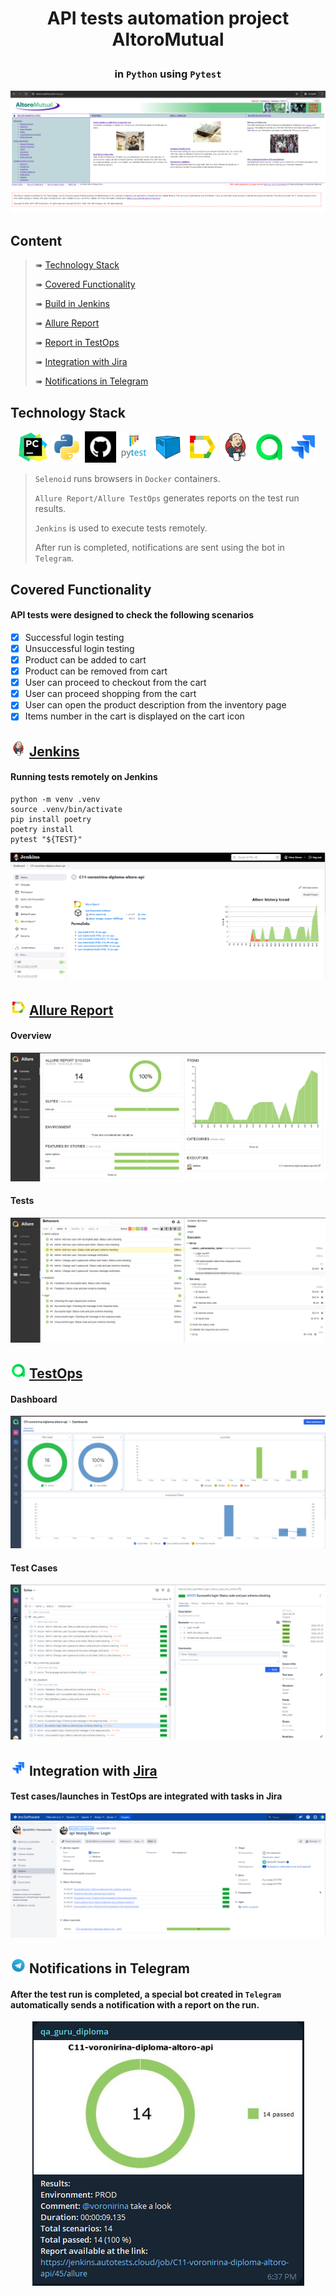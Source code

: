 # <p align="center"> API tests automation project AltoroMutual </p>
### <p align="center"> in <code>Python</code> using <code>Pytest</code> </p>
<p align="center">
<img title="AltoroMutual Main Page" src="images/screenshots/altoroMutual.png">
</p>

##  Content

> ➠ [Technology Stack](#technology-stack)
>
> ➠ [Covered Functionality](#covered-functionality)
>
> ➠ [Build in Jenkins](#running-tests-remotely-on-jenkins)
>
> ➠ [Allure Report](#overview)
> 
> ➠ [Report in TestOps](#dashboard)
> 
> ➠ [Integration with Jira](#test-caseslaunches-in-testops-are-integrated-with-tasks-in-jira)
>
> ➠ [Notifications in Telegram](#after-the-test-run-is-completed-a-special-bot-created-in-codetelegramcode-automatically-sends-a-notification-with-a-report-on-the-run)

  
## Technology Stack

<p align="center">
<a href="https://www.jetbrains.com/pycharm/"><img src="images/logo/pycharm.svg" width="50" height="50"  alt="PyCharm"/></a>
<a href="https://www.python.com/"><img src="images/logo/python.svg" width="50" height="50"  alt="Python"/></a>
<a href="https://github.com/"><img src="images/logo/github-2.svg" width="50" height="50"  alt="GitHub"/></a>
<a href="https://docs.pytest.org/"><img src="images/logo/pytest.svg" width="50" height="50"  alt="Pytest 5"/></a>
<a href="https://aerokube.com/selenoid/"><img src="images/logo/selenoid.svg" width="50" height="50"  alt="Selenoid"/></a>
<a href="https://github.com/allure-framework/allure2"><img src="images/logo/allure.svg" width="50" height="50"  alt="Allure"/></a>
<a href="https://www.jenkins.io/"><img src="images/logo/jenkins.svg" width="50" height="50"  alt="Jenkins"/></a>
<a href="https://qameta.io/"><img src="images/logo/allure_TO.svg" width="50" height="50"  alt="Allure TestOps"/></a>  
<a href="https://www.atlassian.com/ru/software/jira/"><img src="images/logo/jira.svg" width="50" height="50"  alt="Jira"/></a>  
</p>

>
> <code>Selenoid</code> runs browsers in <code>Docker</code> containers.
>
> <code>Allure Report/Allure TestOps</code> generates reports on the test run results.
>
> <code>Jenkins</code> is used to execute tests remotely.
> 
> After run is completed, notifications are sent using the bot in <code>Telegram</code>.

## Covered Functionality
#### API tests were designed to check the following scenarios

- [x] Successful login testing
- [x] Unsuccessful login testing
- [x] Product can be added to cart
- [x] Product can be removed from cart
- [x] User can proceed to checkout from the cart
- [x] User can proceed shopping from the cart
- [x] User can open the product description from the inventory page
- [x] Items number in the cart is displayed on the cart icon

## <img src="images/logo/jenkins.svg" width="25" height="25"  alt="Jenkins"/></a> <a target="_blank" href="https://jenkins.autotests.cloud/job/C11-voronirina-diploma-UI/"> Jenkins </a>
#### Running tests remotely on Jenkins

```
python -m venv .venv
source .venv/bin/activate
pip install poetry 
poetry install
pytest "${TEST}"
```
<p align="center">
<img title="Jenkins" src="images/screenshots/jenkins.png">
</p>

## <img src="images/logo/allure.svg" width="25" height="25"  alt="Allure"/></a> <a target="_blank" href="https://jenkins.autotests.cloud/job/C11-voronirina-diploma-UI/46/allure/">Allure Report</a>

####  Overview
<p align="center">
<img title="Allure Dashboard" src="images/screenshots/allure_report_overview.png">
</p>


#### Tests 
<p align="center">
<img title="Allure Tests" src="images/screenshots/allure_report_tests.png">
</p>

## <img src="images/logo/allure_TO.svg" width="25" height="25"  alt="Allure"/></a> <a target="_blank" href="https://allure.autotests.cloud/launch/38541/">TestOps</a>
####  Dashboard
<p align="center">
<img title="Allure Overview Dashboard" src="images/screenshots/TO_dashboards.png">
</p>

####  Test Cases
<p align="center">
<img title="Allure Test Suites" src="images/screenshots/TO_suites.png">
</p>

## <img src="images/logo/jira.svg" width="25" height="25"  alt="Allure"/></a> Integration with <a target="_blank" href="https://jira.autotests.cloud/browse/HOMEWORK-1206">Jira</a>
#### Test cases/launches in TestOps are integrated with tasks in Jira
<p align="center">
<img title="Jira" src="images/screenshots/jira.png">
</p>

## <img src="images/logo/telegram.svg" width="25" height="25"  alt="Allure"/></a> Notifications in Telegram
#### After the test run is completed, a special bot created in <code>Telegram</code> automatically sends a notification with a report on the run.

<p align="center">
<img title="Telegram Notification" src="images/screenshots/telegram.png" >
</p>

